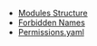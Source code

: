 * [Modules Structure](structure.md)
* [Forbidden Names](forbidden-names.md)
* [Permissions.yaml](permissions-yaml.md)